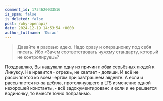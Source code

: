```yaml
---
comment_id: 1734620033516
is_spam: false
is_deleted: false
post: /why-openapi/
date: 2024-12-19 14:53:54 +0000
author_fullname: 'Юстас'
---
```


> Давайте я разовью идею. Надо сразу и операционку под себя писать. Ибо «Зачем соответствовать чужому стандарту, который не контролируешь?

Поздравляю, Вы нащупали одну из причин любви серьёзных людей к Линуксу.
Не нравится - отрежь, не хватает - допиши.
И всё не рассыплется ко всем чертям при завтрашнем апдейте.
А если и рассыплется из-за дебила, протолкнувшего в LTS изменение одной нехорошей константы, - всё задокументировано и если и не решается водиночку, то вместе точно поправимо.

